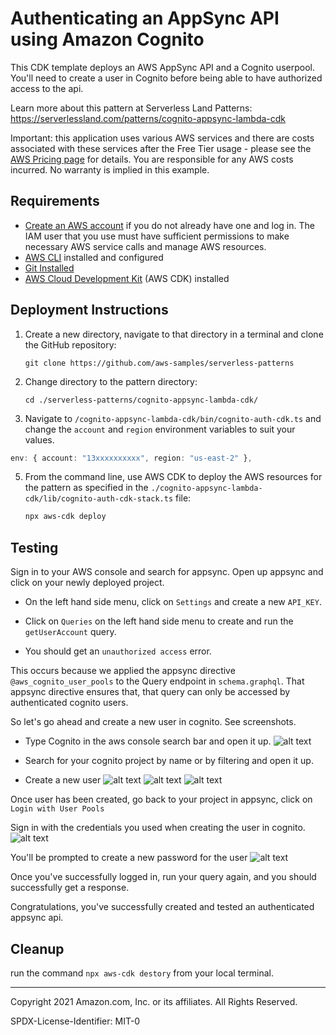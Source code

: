 # Authenticating an AppSync API using Amazon Cognito

This CDK template deploys an AWS AppSync API and a Cognito userpool.
You'll need to create a user in Cognito before being able to have authorized access to the api.

Learn more about this pattern at Serverless Land Patterns: https://serverlessland.com/patterns/cognito-appsync-lambda-cdk

Important: this application uses various AWS services and there are costs associated with these services after the Free Tier usage - please see the [AWS Pricing page](https://aws.amazon.com/pricing/) for details. You are responsible for any AWS costs incurred. No warranty is implied in this example.

## Requirements

- [Create an AWS account](https://portal.aws.amazon.com/gp/aws/developer/registration/index.html) if you do not already have one and log in. The IAM user that you use must have sufficient permissions to make necessary AWS service calls and manage AWS resources.
- [AWS CLI](https://docs.aws.amazon.com/cli/latest/userguide/install-cliv2.html) installed and configured
- [Git Installed](https://git-scm.com/book/en/v2/Getting-Started-Installing-Git)
- [AWS Cloud Development Kit](https://docs.aws.amazon.com/cdk/api/v2/) (AWS CDK) installed

## Deployment Instructions

1. Create a new directory, navigate to that directory in a terminal and clone the GitHub repository:
   ```
   git clone https://github.com/aws-samples/serverless-patterns
   ```
2. Change directory to the pattern directory:
   ```
   cd ./serverless-patterns/cognito-appsync-lambda-cdk/
   ```
3. Navigate to `/cognito-appsync-lambda-cdk/bin/cognito-auth-cdk.ts` and change the `account` and `region` environment variables to suit your values.

```typescript
env: { account: "13xxxxxxxxxx", region: "us-east-2" },
```

5. From the command line, use AWS CDK to deploy the AWS resources for the pattern as specified in the `./cognito-appsync-lambda-cdk/lib/cognito-auth-cdk-stack.ts` file:

   ```bash
   npx aws-cdk deploy
   ```

## Testing

Sign in to your AWS console and search for appsync. Open up appsync and click on your newly deployed project.

- On the left hand side menu, click on `Settings` and create a new `API_KEY`.
- Click on `Queries` on the left hand side menu to create and run the `getUserAccount` query.

- You should get an `unauthorized access` error.

This occurs because we applied the appsync directive `@aws_cognito_user_pools` to the Query endpoint in `schema.graphql`.
That appsync directive ensures that, that query can only be accessed by authenticated cognito users.

So let's go ahead and create a new user in cognito. See screenshots.

- Type Cognito in the aws console search bar and open it up.
  ![alt text](./assets/cognito_1.png)

- Search for your cognito project by name or by filtering and open it up.
- Create a new user
  ![alt text](./assets/cognito_2.png)
  ![alt text](./assets/cognito_3.png)
  ![alt text](./assets/cognito_4.png)

Once user has been created, go back to your project in appsync, click on `Login with User Pools`

Sign in with the credentials you used when creating the user in cognito.
![alt text](./assets/cognito_5.png)

You'll be prompted to create a new password for the user
![alt text](./assets/cognito_6.png)

Once you've successfully logged in, run your query again, and you should successfully get a response.

Congratulations, you've successfully created and tested an authenticated appsync api.

## Cleanup

run the command `npx aws-cdk destory` from your local terminal.

---

Copyright 2021 Amazon.com, Inc. or its affiliates. All Rights Reserved.

SPDX-License-Identifier: MIT-0
